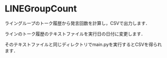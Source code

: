 # LINEGroupCount
ライングループのトーク履歴から発言回数を計算し，CSVで出力します．

ラインのトーク履歴のテキストファイルを実行日の日付に変更します．

そのテキストファイルと同じディレクトリでmain.pyを実行するとCSVを得られます．
